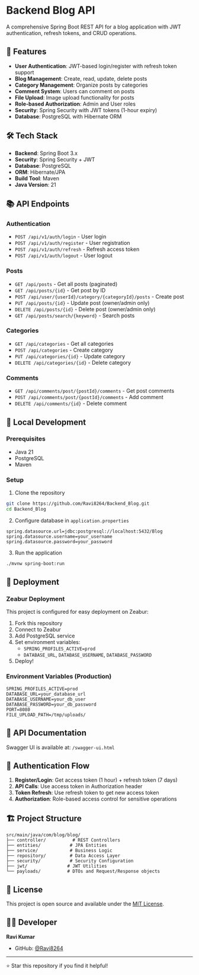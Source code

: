 # Backend Blog API

A comprehensive Spring Boot REST API for a blog application with JWT authentication, refresh tokens, and CRUD operations.

## 🚀 Features

- **User Authentication**: JWT-based login/register with refresh token support
- **Blog Management**: Create, read, update, delete posts
- **Category Management**: Organize posts by categories
- **Comment System**: Users can comment on posts
- **File Upload**: Image upload functionality for posts
- **Role-based Authorization**: Admin and User roles
- **Security**: Spring Security with JWT tokens (1-hour expiry)
- **Database**: PostgreSQL with Hibernate ORM

## 🛠️ Tech Stack

- **Backend**: Spring Boot 3.x
- **Security**: Spring Security + JWT
- **Database**: PostgreSQL
- **ORM**: Hibernate/JPA
- **Build Tool**: Maven
- **Java Version**: 21

## 📚 API Endpoints

### Authentication

- `POST /api/v1/auth/login` - User login
- `POST /api/v1/auth/register` - User registration
- `POST /api/v1/auth/refresh` - Refresh access token
- `POST /api/v1/auth/logout` - User logout

### Posts

- `GET /api/posts` - Get all posts (paginated)
- `GET /api/posts/{id}` - Get post by ID
- `POST /api/user/{userId}/category/{categoryId}/posts` - Create post
- `PUT /api/posts/{id}` - Update post (owner/admin only)
- `DELETE /api/posts/{id}` - Delete post (owner/admin only)
- `GET /api/posts/search/{keyword}` - Search posts

### Categories

- `GET /api/categories` - Get all categories
- `POST /api/categories` - Create category
- `PUT /api/categories/{id}` - Update category
- `DELETE /api/categories/{id}` - Delete category

### Comments

- `GET /api/comments/post/{postId}/comments` - Get post comments
- `POST /api/comments/post/{postId}/comments` - Add comment
- `DELETE /api/comments/{id}` - Delete comment

## 🔧 Local Development

### Prerequisites

- Java 21
- PostgreSQL
- Maven

### Setup

1. Clone the repository

```bash
git clone https://github.com/Ravi8264/Backend_Blog.git
cd Backend_Blog
```

2. Configure database in `application.properties`

```properties
spring.datasource.url=jdbc:postgresql://localhost:5432/Blog
spring.datasource.username=your_username
spring.datasource.password=your_password
```

3. Run the application

```bash
./mvnw spring-boot:run
```

## 🚀 Deployment

### Zeabur Deployment

This project is configured for easy deployment on Zeabur:

1. Fork this repository
2. Connect to Zeabur
3. Add PostgreSQL service
4. Set environment variables:
   - `SPRING_PROFILES_ACTIVE=prod`
   - `DATABASE_URL`, `DATABASE_USERNAME`, `DATABASE_PASSWORD`
5. Deploy!

### Environment Variables (Production)

```
SPRING_PROFILES_ACTIVE=prod
DATABASE_URL=your_database_url
DATABASE_USERNAME=your_db_user
DATABASE_PASSWORD=your_db_password
PORT=8080
FILE_UPLOAD_PATH=/tmp/uploads/
```

## 📖 API Documentation

Swagger UI is available at: `/swagger-ui.html`

## 🔐 Authentication Flow

1. **Register/Login**: Get access token (1 hour) + refresh token (7 days)
2. **API Calls**: Use access token in Authorization header
3. **Token Refresh**: Use refresh token to get new access token
4. **Authorization**: Role-based access control for sensitive operations

## 🏗️ Project Structure

```
src/main/java/com/blog/blog/
├── controller/          # REST Controllers
├── entities/           # JPA Entities
├── service/            # Business Logic
├── repository/         # Data Access Layer
├── security/           # Security Configuration
├── jwt/               # JWT Utilities
└── payloads/          # DTOs and Request/Response objects
```

## 📝 License

This project is open source and available under the [MIT License](LICENSE).

## 👨‍💻 Developer

**Ravi Kumar**

- GitHub: [@Ravi8264](https://github.com/Ravi8264)

---

⭐ Star this repository if you find it helpful!
